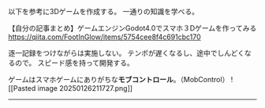 以下を参考に3Dゲームを作成する。
一通りの知識を学べる。

【自分の記事まとめ】ゲームエンジンGodot4.0でスマホ３Dゲームを作ってみる
https://qiita.com/FootInGlow/items/5754cee8f4c691cbc170

逐一記録をつけながらは実施しない。
テンポが遅くなるし、途中でしんどくなるので。
スピード感を持って開発する。

ゲームはスマホゲームにありがちな**モブコントロール**。（MobControl）
![[Pasted image 20250126211727.png]]

---



